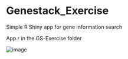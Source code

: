 # Genestack_Exercise
Simple R Shiny app for gene information search

App.r in the GS-Exercise folder

![image](https://user-images.githubusercontent.com/58392104/127696803-dcdf0dc6-ce1f-4729-8ff9-5f0fc4d007ef.png)

